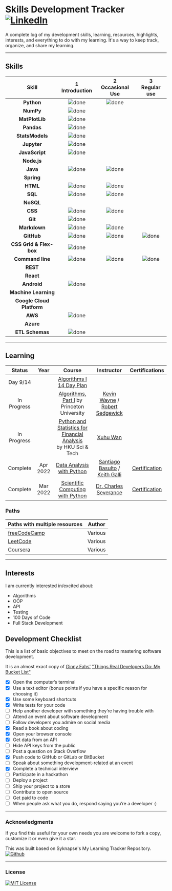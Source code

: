 # Skills Development Tracker [![LinkedIn](https://img.shields.io/twitter/url?label=LinkedIn&logo=linkedin&style=social&url=https%3A%2F%2Fwww.linkedin.com%2Fln%2Flitenite)](https://linkedin.com/in/litenite)

A complete log of my development skills, learning, resources, highlights, interests, and everything to do with my learning. It's a way to keep track, organize, and share my learning.

----

## Skills

[done]: ../assets/done.png "Done"

|               Skill              | 1<br>Introduction | 2<br>Occasional Use    | 3<br>Regular use |
|:--------------------------------:|:-----------------:|:----------------------:|:----------------:|
|**Python**                        | ![done][done]     | ![done][done]          |                  |
|**NumPy**                         | ![done][done]     |                        |                  |
|**MatPlotLib**                    | ![done][done]     |                        |                  |
|**Pandas**                        | ![done][done]     |                        |                  |
|**StatsModels**                   | ![done][done]     |                        |                  |
|**Jupyter**                       | ![done][done]     |                        |                  |
|**JavaScript**                    | ![done][done]     |                        |                  |
|**Node.js**                       |                   |                        |                  |
|**Java**                          | ![done][done]     | ![done][done]          |                  |
|**Spring**                        |                   |                        |                  |
|**HTML**                          | ![done][done]     | ![done][done]          |                  |
|**SQL**                           | ![done][done]     | ![done][done]          |                  |
|**NoSQL**                         |                   |                        |                  |
|**CSS**                           | ![done][done]     | ![done][done]          |                  |
|**Git**                           | ![done][done]     |                        |                  |
|**Markdown**                      | ![done][done]     | ![done][done]          |                  |
|**GitHub**                        | ![done][done]     | ![done][done]          | ![done][done]    |
|**CSS Grid & Flex-box**           | ![done][done]     |                        |                  |
|**Command line**                  | ![done][done]     | ![done][done]          | ![done][done]    |
|**REST**                          |                   |                        |                  |
|**React**                         |                   |                        |                  |
|**Android**                       | ![done][done]     |                        |                  |
|**Machine Learning**              |                   |                        |                  |
|**Google Cloud Platform**         |                   |                        |                  |
|**AWS**                           | ![done][done]     |                        |                  |
|**Azure**                         |                   |                        |                  |
|**ETL Schemas**                   | ![done][done]     |                        |                  |

----

## Learning

| Status           |   Year     | Course                                                               |  Instructor                          | Certifications        |
|:----------------:|:----------:|:--------------------------------------------------------------------:|:------------------------------------:|:---------------------:|
| Day 9/14         |            | [Algorithms I 14 Day Plan]                                           |                                      |                       |
| In Progress      |            | [Algorithms, Part I] by Princeton University                         |  [Kevin Wayne] / [Robert Sedgewick]  |                       |
| In Progress      |            | [Python and Statistics for Financial Analysis]<br>by HKU Sci & Tech  |  [Xuhu Wan]                          |                       |
| Complete         |  Apr 2022  | [Data Analysis with Python]                                          |  [Santiago Basulto] / [Keith Galli]  | [Certification][FCC2] |
| Complete         |  Mar 2022  | [Scientific Computing with Python]                                   |  [Dr. Charles Severance]             | [Certification][FCC1] |


[//]: # (Reference links to courses)
[Algorithms I 14 Day Plan]: https://leetcode.com/study-plan/algorithm/
[Algorithms, Part I]: https://www.coursera.org/learn/algorithms-part1/
[Python and Statistics for Financial Analysis]: https://www.coursera.org/learn/python-statistics-financial-analysis/
[Data Analysis with Python]: https://www.freecodecamp.org/learn/data-analysis-with-python/
[Scientific Computing with Python]: https://www.freecodecamp.org/learn/scientific-computing-with-python/

[//]: # (Reference links to tutors)
[Kevin Wayne]: https://www.coursera.org/instructor/~246867/
[Robert Sedgewick]: https://www.coursera.org/instructor/~250165/
[Xuhu Wan]: https://www.coursera.org/instructor/xuhuwan/
[Santiago Basulto]: https://www.linkedin.com/in/santiagobasulto/
[Keith Galli]: https://www.linkedin.com/in/keithgalli/
[Dr. Charles Severance]: https://www.dr-chuck.com/

[//]: # (Reference links to certifications)
[FCC2]: https://www.freecodecamp.org/certification/allegoricalJest/data-analysis-with-python-v7
[FCC1]: https://www.freecodecamp.org/certification/allegoricalJest/scientific-computing-with-python-v7

### Paths

| Paths with multiple resources                             |            Author            |
|:----------------------------------------------------------|:----------------------------:|
|  [freeCodeCamp]                                           |  Various                     |
|  [LeetCode]                                               |  Various                     |
|  [Coursera]                                               |  Various                     |

[//]: # (Reference links to paths)
[freeCodeCamp]: https://www.freecodecamp.org/learn/
[LeetCode]: https://www.leetcode.com/study-plan/
[Coursera]: https://www.coursera.com/

----

## Interests

I am currently interested in/excited about:

+ Algorithms
+ OOP
+ API
+ Testing
+ 100 Days of Code
+ Full Stack Development

## Development Checklist

This is a list of basic objectives to meet on the road to mastering software development.

It is an almost exact copy of [Ginny Fahs'](https://twitter.com/ginnyfahs) ["Things Real Developers Do: My Bucket List"](https://blog.prototypr.io/wondering-if-youre-a-real-developer-yet-try-making-a-bucket-list-281275482155)

* [x] Open the computer’s terminal
* [x] Use a text editor (bonus points if you have a specific reason for choosing it)
* [x] Use some keyboard shortcuts
* [x] Write tests for your code
* [ ] Help another developer with something they’re having trouble with
* [ ] Attend an event about software development
* [ ] Follow developers you admire on social media
* [x] Read a book about coding
* [x] Open your browser console
* [x] Get data from an API
* [ ] Hide API keys from the public
* [ ] Post a question on Stack Overflow
* [x] Push code to GitHub or GitLab or BitBucket
* [ ] Speak about something development-related at an event
* [x] Complete a technical interview
* [ ] Participate in a hackathon
* [ ] Deploy a project
* [ ] Ship your project to a store
* [ ] Contribute to open source
* [ ] Get paid to code
* [ ] When people ask what you do, respond saying you’re a developer :)

----

### Acknowledgments

If you find this useful for your own needs you are welcome to fork a copy, customize it or even give it a star.

This was built based on Syknapse's My Learning Tracker Repository. [![Github](https://img.shields.io/twitter/url?label=Syknapse&logo=Github&style=social&url=https%3A%2F%2Fgithub.com%2FSyknapse)](https://github.com/Syknapse)

----

### License

[![MIT License](https://img.shields.io/github/license/allegoricalJest/Skills-Development-Tracker)](./LICENSE)
